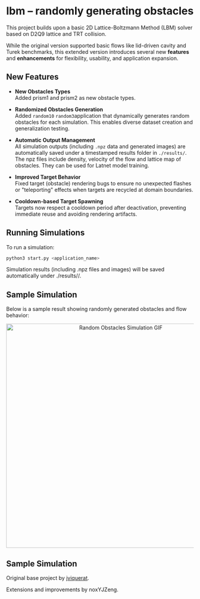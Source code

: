 # lbm – randomly generating obstacles

This project builds upon a basic 2D Lattice-Boltzmann Method (LBM) solver based on D2Q9 lattice and TRT collision.

While the original version supported basic flows like lid-driven cavity and Turek benchmarks, this extended version introduces several new **features** and **enhancements** for flexibility, usability, and application expansion.


## New Features

- **New Obstacles Types**  
  Added prism1 and prism2 as new obstacle types.

- **Randomized Obstacles Generation**  
  Added `random10` `random3`application that dynamically generates random obstacles for each simulation. This enables diverse dataset creation and generalization testing.

- **Automatic Output Management**  
  All simulation outputs (including `.npz` data and generated images) are automatically saved under a timestamped results folder in `./results/`. The npz files include density, velocity of the flow and lattice map of obstacles. They can be used for Latnet model training.

- **Improved Target Behavior**  
  Fixed target (obstacle) rendering bugs to ensure no unexpected flashes or "teleporting" effects when targets are recycled at domain boundaries.

- **Cooldown-based Target Spawning**  
  Targets now respect a cooldown period after deactivation, preventing immediate reuse and avoiding rendering artifacts.



## Running Simulations

To run a simulation:
```bash
python3 start.py <application_name>
```
Simulation results (including .npz files and images) will be saved automatically under ./results/<timestamp>/.


##  Sample Simulation

Below is a sample result showing randomly generated obstacles and flow behavior:

<p align="center"> <img src="lbm/save/random10.gif" width="600" alt="Random Obstacles Simulation GIF"> </p>


##  Sample Simulation

Original base project by [jviquerat](https://github.com/jviquerat/lbm). 

Extensions and improvements by noxYJZeng.
